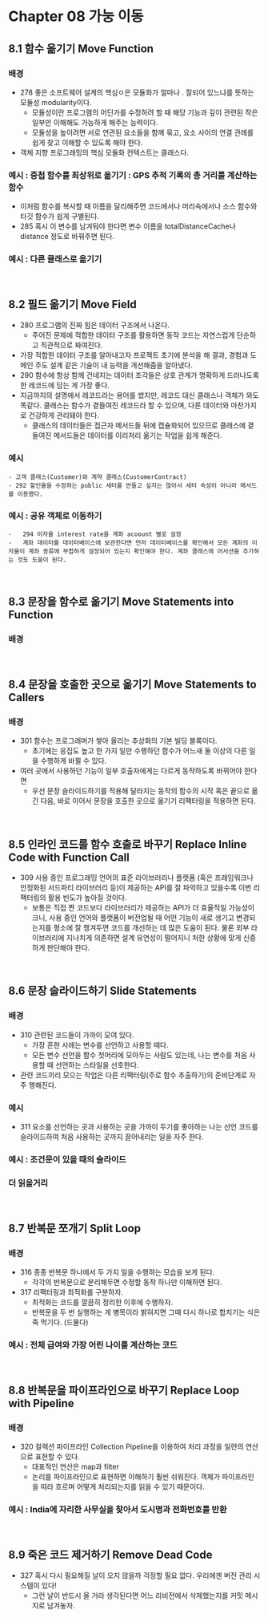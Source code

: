 # Chapter 08 가눙 이동

## 8.1 함수 옮기기 Move Function

### 배경

-   278 좋은 소프트웨어 설계의 핵심ㅇ은 모듈화가 얼마나 . 잘되어 있느냐를 뜻하는 모듈성 modularity이다.
    -   모듈성이란 프로그램의 어딘가를 수정하려 할 때 해당 기능과 깊이 관련된 작은 일부만 이해해도 가능하게 해주는 능력이다.
    -   모듈성을 높이려면 서로 연관된 요소들을 함께 묶고, 요소 사이의 연결 관례를 쉽게 찾고 이해할 수 있도록 해야 한다.
-   객체 지향 프로그래밍의 핵심 모듈화 컨텍스트는 클래스다.

### 예시 : 중첩 함수를 최상위로 옮기기 : GPS 추적 기록의 총 거리를 계산하는 함수

-   이처럼 함수를 복사할 때 이름을 달리해주면 코드에서나 머리속에서나 소스 함수와 타깃 함수가 쉽게 구별된다.
-   285 혹시 이 변수를 남겨둬야 한다면 변수 이름을 totalDistanceCache나 distance 정도로 바꿔주면 된다.

### 예시 : 다른 클래스로 옮기기

<br>

## 8.2 필드 옮기기 Move Field

-   280 프로그램의 진짜 힘은 데이터 구조에서 나온다.
    -   주어진 문제에 적합한 데이터 구조를 활용하면 동작 코드는 자연스럽게 단순하고 직관적으로 짜여진다.
-   가장 적합한 데이터 구조를 알아내고자 프로젝트 초기에 분석을 해 결과, 경험과 도메인 주도 설계 같은 기술이 내 능력을 개선해줌을 알아냈다.
-   290 함수에 항상 함께 건네지는 데이터 조각들은 상호 관계가 명확하게 드러나도록 한 레코드에 담는 게 가장 좋다.
-   지금까지의 설명에서 레코드라는 용어를 썼지만, 레코드 대신 클래스나 객체가 와도 똑같다. 클래스는 함수가 곁들여진 레코드라 할 수 있으며, 다른 데이터와 마찬가지로 건강하게 관리돼야 한다.
    -   클래스의 데이터들은 접근자 메서드들 뒤에 캡슐화되어 있으므로 클래스에 곁들여진 메서드들은 데이터를 이리저리 옮기는 작업을 쉽게 해준다.

### 예시

    - 고객 클래스(Customer)와 계약 클래스(CustomerContract)
    - 292 할인율을 수정하는 public 세터를 만들고 싶지는 않아서 세터 속성이 아니라 메서드를 이용했다.

### 예시 : 공유 객체로 이동하기

    -   294 이자율 interest rate을 계좌 acoount 별로 설정
    -   계좌 데이터를 데이터베이스에 보관한다면 먼저 데이터베이스를 확인해서 모든 계좌의 이자율이 계좌 종류에 부합하게 설정되어 있는지 확인해야 한다. 계좌 클래스에 어서션을 추가하는 것도 도움이 된다.

<br>

## 8.3 문장을 함수로 옮기기 Move Statements into Function

### 배경

<br>

## 8.4 문장을 호출한 곳으로 옮기기 Move Statements to Callers

### 배경

-   301 함수는 프로그래머가 쌓아 올리는 추상화의 기본 빌딩 블록이다.
    -   초기에는 응집도 높고 한 가지 일만 수행하던 함수가 어느새 둘 이상의 다른 일을 수행하게 바뀔 수 있다.
-   여러 곳에서 사용하던 기능이 일부 호출자에게는 다르게 동작하도록 바뀌어야 한다면
    -   우선 문장 슬라이드하기를 적용해 달라지는 동작의 함수의 시작 혹은 끝으로 옮긴 다음, 바로 이어서 문장을 호출한 곳으로 옮기기 리팩터링을 적용하면 된다.

<br>

## 8.5 인라인 코드를 함수 호출로 바꾸기 Replace Inline Code with Function Call

-   309 사용 중인 프로그래밍 언어의 표준 라이브러리나 플랫폼 (혹은 프래임워크나 안정화된 서드파티 라이브러리 등)이 제공하는 API를 잘 파악하고 있을수록 이번 리팩터링의 활용 빈도가 높아질 것이다.
    -   보통은 직접 짠 코드보다 라이브러리가 제공하는 API가 더 효율적일 가능성이 크니, 사용 중인 언어와 플랫폼이 버전업될 때 어떤 기능이 새로 생기고 변경되는지를 평소에 잘 챙겨두면 코드를 개선하는 데 많은 도움이 된다. 물론 외부 라이브러리에 지나치게 의존하면 설계 유연성이 떨어지니 처한 상황에 맞게 신중하게 판단해야 한다.

<br>

## 8.6 문장 슬라이드하기 Slide Statements

### 배경

-   310 관련된 코드들이 가까이 모여 있다.
    -   가장 흔한 사례는 변수를 선언하고 사용할 때다.
    -   모든 변수 선언을 함수 첫머리에 모아두는 사람도 있는데, 나는 변수를 처음 사용할 때 선언하는 스타일을 선호한다.
-   관련 코드끼리 모으는 작업은 다른 리팩터링(주로 함수 추출하기)의 준비단계로 자주 행해진다.

### 예시

-   311 요소를 선언하는 곳과 사용하는 곳을 가까이 두기를 좋아하는 나는 선언 코드를 슬라이드하여 처음 사용하는 곳까지 끌어내리는 일을 자주 한다.

### 예시 : 조건문이 있을 때의 슬라이드

### 더 읽을거리

<br>

## 8.7 반복문 쪼개기 Split Loop

### 배경

-   316 종종 반복문 하나에서 두 가지 일을 수행하는 모습을 보게 된다.
    -   각각의 반복문으로 분리해두면 수정할 동작 하나만 이해하면 된다.
-   317 리팩터링과 최적화를 구분하자.
    -   최적화는 코드를 깔끔히 정리한 이후에 수행하자.
    -   반복문을 두 번 실행하는 게 병목이라 밝혀지면 그때 다시 하나로 합치기는 식은 죽 먹기다. (드물다)

### 예시 : 전체 급여와 가장 어린 나이를 계산하는 코드

<br>

## 8.8 반복문을 파이프라인으로 바꾸기 Replace Loop with Pipeline

### 배경

-   320 컬렉션 파이프라인 Collection Pipeline을 이용하여 처리 과정을 일련의 연산으로 표현할 수 있다.
    -   대표적인 연산은 map과 filter
    -   논리를 파이프라인으로 표현하면 이해하기 훨씬 쉬워진다. 객체가 파이프라인을 따라 흐르며 어떻게 처리되는지를 읽을 수 있기 때문이다.

### 예시 : India에 자리한 사무실을 찾아서 도시명과 전화번호를 반환

<br>

## 8.9 죽은 코드 제거하기 Remove Dead Code

-   327 혹시 다시 필요해질 날이 오지 않을까 걱정할 필요 없다. 우리에겐 버전 관리 시스템이 있다!
    -   그런 날이 반드시 올 거라 생각된다면 어느 리비전에서 삭제했는지를 커밋 메시지로 남겨놓자.
